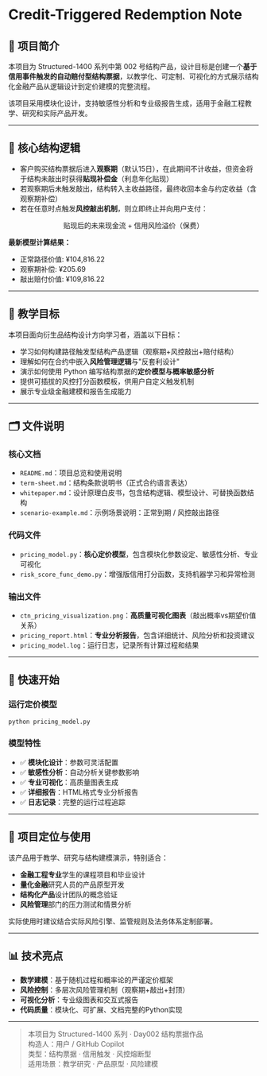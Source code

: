 # Credit-Triggered Redemption Note

## 📘 项目简介

本项目为 Structured-1400 系列中第 002 号结构产品，设计目标是创建一个**基于信用事件触发的自动赔付型结构票据**，以教学化、可定制、可视化的方式展示结构化金融产品从逻辑设计到定价建模的完整流程。

该项目采用模块化设计，支持敏感性分析和专业级报告生成，适用于金融工程教学、研究和实际产品开发。

---

## 📌 核心结构逻辑

* 客户购买结构票据后进入**观察期**（默认15日），在此期间不计收益，但资金将于结构未敲出时获得**贴现补偿金**（利息年化贴现）
* 若观察期后未触发敲出，结构转入主收益路径，最终收回本金与约定收益（含观察期补偿）
* 若在任意时点触发**风控敲出机制**，则立即终止并向用户支付：

$$
\text{贴现后的未来现金流} + \text{信用风险溢价（保费）}
$$

**最新模型计算结果：**
- 正常路径价值: ¥104,816.22
- 观察期补偿: ¥205.69  
- 敲出赔付价值: ¥109,816.22

---

## 🧠 教学目标

本项目面向衍生品结构设计方向学习者，涵盖以下目标：

* 学习如何构建路径触发型结构产品逻辑（观察期+风控敲出+赔付结构）
* 理解如何在合约中嵌入**风险管理逻辑**与"反套利设计"
* 演示如何使用 Python 编写结构票据的**定价模型与概率敏感分析**
* 提供可插拔的风控打分函数模板，供用户自定义触发机制
* 展示专业级金融建模和报告生成能力

---

## 🗂 文件说明

### 核心文档
* `README.md`：项目总览和使用说明
* `term-sheet.md`：结构条款说明书（正式合约语言表达）
* `whitepaper.md`：设计原理白皮书，包含结构逻辑、模型设计、可替换函数结构
* `scenario-example.md`：示例场景说明：正常到期 / 风控敲出路径

### 代码文件  
* `pricing_model.py`：**核心定价模型**，包含模块化参数设定、敏感性分析、专业可视化
* `risk_score_func_demo.py`：增强版信用打分函数，支持机器学习和异常检测

### 输出文件
* `ctn_pricing_visualization.png`：**高质量可视化图表**（敲出概率vs期望价值关系）
* `pricing_report.html`：**专业分析报告**，包含详细统计、风险分析和投资建议
* `pricing_model.log`：运行日志，记录所有计算过程和结果

---

## 🚀 快速开始

### 运行定价模型
```bash
python pricing_model.py
```

### 模型特性
- ✅ **模块化设计**：参数可灵活配置
- ✅ **敏感性分析**：自动分析关键参数影响
- ✅ **专业可视化**：高质量图表生成
- ✅ **详细报告**：HTML格式专业分析报告
- ✅ **日志记录**：完整的运行过程追踪

---

## 🧩 项目定位与使用

该产品用于教学、研究与结构建模演示，特别适合：

- **金融工程专业**学生的课程项目和毕业设计
- **量化金融**研究人员的产品原型开发
- **结构化产品**设计团队的概念验证
- **风险管理**部门的压力测试和情景分析

实际使用时建议结合实际风险引擎、监管规则及法务体系定制部署。

---

## 📊 技术亮点

* **数学建模**：基于随机过程和概率论的严谨定价框架
* **风险控制**：多层次风险管理机制（观察期+敲出+封顶）
* **可视化分析**：专业级图表和交互式报告
* **代码质量**：模块化、可扩展、文档完整的Python实现

---

> 本项目为 Structured-1400 系列 · Day002 结构票据作品  
> 构造人：用户 / GitHub Copilot  
> 类型：结构票据 · 信用触发 · 风控熔断型  
> 适用场景：教学研究 · 产品原型 · 风险建模
